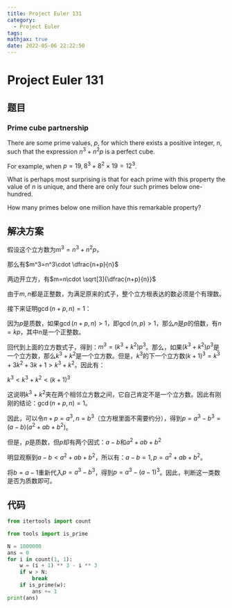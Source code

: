 ```yaml
---
title: Project Euler 131
category:
  - Project Euler
tags:
mathjax: true
date: 2022-05-06 22:22:50
---
```


<escape><!-- more --></escape>

# Project Euler 131

## 题目

### Prime cube partnership

There are some prime values, $p$, for which there exists a positive integer, $n$, such that the expression $n^3 + n^2p$ is a perfect cube.

For example, when $p = 19, 8^3 + 8^2×19 = 12^3$.

What is perhaps most surprising is that for each prime with this property the value of $n$ is unique, and there are only four such primes below one-hundred.

How many primes below one million have this remarkable property?

## 解决方案

假设这个立方数为$m^3=n^3+n^2p$，

那么有$m^3=n^3\cdot \dfrac{n+p}{n}$

两边开立方，有$m=n\cdot \sqrt[3]{\dfrac{n+p}{n}}$

由于$m,n$都是正整数，为满足原来的式子，整个立方根表达的数必须是个有理数。

接下来证明$\gcd(n+p,n)=1$：

因为$p$是质数，如果$\gcd(n+p,n)>1$，即$\gcd(n,p)>1$，那么$n$是$p$的倍数，有$n=kp$，其中$n$是一个正整数。

回代到上面的立方数式子，得到：$m^3=(k^3+k^2)p^3$。那么，如果$(k^3+k^2)p^3$是一个立方数，那么$k^3+k^2$是一个立方数。但是，$k^3$的下一个立方数$(k+1)^3=k^3+3k^2+3k+1>k^3+k^2$。因此有：

$k^3<k^3+k^2<(k+1)^3$

这说明$k^3+k^2$夹在两个相邻立方数之间，它自己肯定不是一个立方数。因此有刚刚的结论：$\gcd(n+p,n)=1$。

因此，可以令$n+p=a^3,n=b^3$（立方根里面不需要约分），得到$p=a^3-b^3=(a-b)(a^2+ab+b^2)$。

但是，$p$是质数，但$p$却有两个因式：$a-b$和$a^2+ab+b^2$

明显观察到$a-b<a^2+ab+b^2$，所以有：$a-b=1,p=a^2+ab+b^2$。

将$b=a-1$重新代入$p=a^3-b^3$，得到$p=a^3-(a-1)^3$。因此，判断这一类数是否为质数即可。

## 代码

```py
from itertools import count

from tools import is_prime

N = 1000000
ans = 0
for i in count(1, 1):
    w = (i + 1) ** 3 - i ** 3
    if w > N:
        break
    if is_prime(w):
        ans += 1
print(ans)
```
